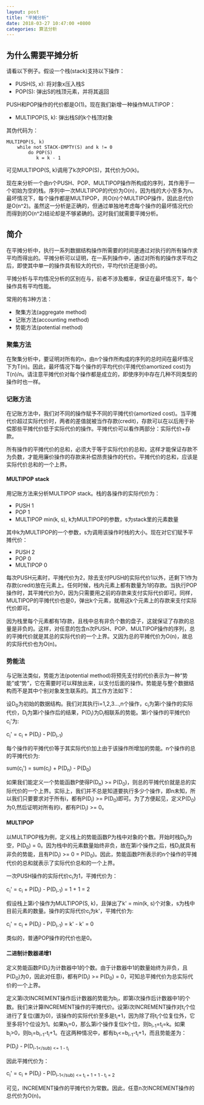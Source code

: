 ```yaml
---
layout: post
title: "平摊分析"
date: 2018-03-27 10:47:00 +0800
categories: 算法分析
---
```

## 为什么需要平摊分析
请看以下例子。假设一个栈(stack)支持以下操作：

* PUSH(S, x): 将对象x压入栈S
* POP(S): 弹出S的栈顶元素，并将其返回

PUSH和POP操作的代价都是O(1)。现在我们新增一种操作MULTIPOP：

* MULTIPOP(S, k): 弹出栈S的k个栈顶对象

其伪代码为：

```
MULTIPOP(S, k)
    while not STACK-EMPTY(S) and k != 0
        do POP(S)
           k = k - 1
```

可见MULTIPOP(S, k)调用了k次POP(S)，其代价为O(k)。

现在来分析一个由n个PUSH、POP、MULTIPOP操作所构成的序列，其作用于一个初始为空的栈。序列中一次MULTIPOP的代价为O(n)，因为栈的大小至多为n。最坏情况下，每个操作都是MULTIPOP，共O(n)个MULTIPOP操作，因此总代价是O(n^2)。虽然这一分析是正确的，但通过单独地考虑每个操作的最坏情况代价而得到的O(n^2)结论却是不够紧确的。这时我们就需要平摊分析。

## 简介
在平摊分析中，执行一系列数据结构操作所需要的时间是通过对执行的所有操作求平均而得出的。平摊分析可以证明，在一系列操作中，通过对所有的操作求平均之后，即使其中单一的操作具有较大的代价，平均代价还是很小的。

平摊分析与平均情况分析的区别在与，前者不涉及概率，保证在最坏情况下，每个操作具有平均性能。

常用的有3种方法：

* 聚集方法(aggregate method)
* 记账方法(accounting method)
* 势能方法(potential method)

### 聚集方法
在聚集分析中，要证明对所有的n，由n个操作所构成的序列的总时间在最坏情况下为T(n)。因此，最坏情况下每个操作的平均代价(平摊代价amortized cost)为T(n)/n。请注意平摊代价对每个操作都是成立的，即使序列中存在几种不同类型的操作时也一样。

### 记账方法
在记账方法中，我们对不同的操作赋予不同的平摊代价(amortized cost)。当平摊代价超过实际代价时，两者的差值就被当作存款(credit)，存款可以在以后用于补偿那些平摊代价低于实际代价的操作。平摊代价可以看作两部分：实际代价+存款。

所有操作的平摊代价的总和，必须大于等于实际代价的总和，这样才能保证存款不为负数，才能用廉价操作的存款来补偿昂贵操作的代价。平摊代价的总和，应该是实际代价总和的一个上界。

#### MULTIPOP stack
用记账方法来分析MULTIPOP stack。栈的各操作的实际代价为：

* PUSH      1
* POP       1
* MULTIPOP  min(k, s), k为MULTIPOP的参数，s为stack里的元素数量

其中k为MULTIPOP的一个参数，s为调用该操作时栈的大小。现在对它们赋予平摊代价：

* PUSH      2
* POP       0
* MULTIPOP  0

每次PUSH元素时，平摊代价为2，除去支付PUSH的实际代价1以外，还剩下1作为存款(credit)放在元素上。任何时候，栈内元素上都有数量为1的存款。当执行POP操作时，其平摊代价为0，因为只需要用之前的存款来支付实际代价即可。同样，MULTIPOP的平摊代价也是0，弹出k个元素，就用这k个元素上的存款来支付实际代价即可。

因为栈里每个元素都有1存款，且栈中总有非负个数的盘子，这就保证了存款的总量是非负的。这样，对任意的包含n次PUSH、POP、MULTIPOP操作的序列，总的平摊代价就是其总的实际代价的一个上界。又因为总的平摊代价为O(n)，故总的实际代价也为O(n)。

### 势能法
与记账法类似，势能方法(potential method)将预先支付的代价表示为一种“势能”或“势”，它在需要时可以释放出来，以支付后面的操作。势能是与整个数据结构而不是其中个别对象发生联系的。其工作方法如下：

设D<sub>0</sub>为初始的数据结构。我们对其执行i=1,2,3...,n个操作，c<sub>i</sub>为第i个操作的实际代价，D<sub>i</sub>为第i个操作后的结果，P(D<sub>i</sub>)为D<sub>i</sub>相联系的势能。第i个操作的平摊代价c<sub>i</sub>'为:

c<sub>i</sub>' = c<sub>i</sub> + P(D<sub>i</sub>) - P(D<sub>i-1</sub>)

每个操作的平摊代价等于其实际代价加上由于该操作所增加的势能。n个操作的总的平摊代价为:

sum(c<sub>i</sub>') = sum(c<sub>i</sub>) + P(D<sub>n</sub>) - P(D<sub>0</sub>)

如果我们能定义一个势能函数P使得P(D<sub>n</sub>) >= P(D<sub>0</sub>)，则总的平摊代价就是总的实际代价的一个上界。实际上，我们并不总是知道要执行多少个操作，即n未知，所以我们只要要求对于所有i，都有P(D<sub>i</sub>) >= P(D<sub>0</sub>)即可。为了方便起见，定义P(D<sub>0</sub>)为0,然后证明对所有的i，都有P(D<sub>i</sub>) >= 0。

#### MULTIPOP
以MULTIPOP栈为例，定义栈上的势能函数P为栈中对象的个数。开始时栈D<sub>0</sub>为空，P(D<sub>0</sub>) = 0。因为栈中的元素数量始终非负，故在第i个操作之后，栈D<sub>i</sub>就具有非负的势能，且有P(D<sub>i</sub>) >= 0 = P(D<sub>0</sub>)。因此，势能函数P所表示的n个操作的平摊代价的总和就表示了实际代价总和的一个上界。

一次PUSH操作的实际代价c<sub>i</sub>为1，平摊代价为：

c<sub>i</sub>' = c<sub>i</sub> + P(D<sub>i</sub>) - P(D<sub>i-1</sub>) = 1 + 1 = 2

假设栈上第i个操作为MULTIPOP(S, k)，且弹出了k' = min(k, s)个对象，s为栈中目前元素的数量。操作的实际代价c<sub>i</sub>为k'，平摊代价为:

c<sub>i</sub>' = c<sub>i</sub> + P(D<sub>i</sub>) - P(D<sub>i-1</sub>) = k' - k' = 0

类似的，普通POP操作的代价也是0。

#### 二进制计数器递增1
定义势能函数P(D<sub>i</sub>)为计数器中1的个数。由于计数器中1的数量始终为非负，且P(D<sub>0</sub>)为0，因此对任意i，都有P(D<sub>i</sub>) >= P(D<sub>0</sub>) = 0，可知总平摊代价为总实际代价的一个上界。

定义第i次INCREMENT操作后计数器的势能为b<sub>i</sub>，即第i次操作后计数器中1的个数。我们来计算INCREMENT操作的平摊代价。设第i次INCREMENT操作对t<sub>i</sub>个位进行了复位(置为0)，该操作的实际代价至多是t<sub>i</sub>+1，因为除了将t<sub>i</sub>个位复位外，它至多将1个位设为1。如果b<sub>i</sub>=0，那么第i个操作复位k个位，则b<sub>i-1</sub>=t<sub>i</sub>=k。如果b<sub>i</sub>>0，则b<sub>i</sub>=b<sub>i-1</sub>-t<sub>i</sub>+1。在这两种情况中，都有b<sub>i</sub><=b<sub>i-1</sub>-t<sub>i</sub>+1，而且势能差为：

P(D<sub>i</sub>) - P(D<sub>i-1</sub) <= 1 - t<sub>i</sub>

因此平摊代价为：

c<sub>i</sub>' = c<sub>i</sub> + P(D<sub>i</sub>) - P(D<sub>i-1</sub) <= t<sub>i</sub> + 1 + 1 - t<sub>i</sub> = 2

可见，INCREMENT操作的平摊代价为常数。因此，任意n次INCREMENT操作的总代价为O(n)。